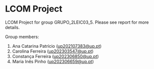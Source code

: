 # LCOM Project

LCOM Project for group GRUPO_2LEIC03_5.
Please see report for more details.

Group members:

1. Ana Catarina Patrício (up202107383@up.pt) 
2. Carolina Ferreira (up202303547@up.pt) 
3. Constança Ferreira (up202306850@up.pt) 
4. Maria Inês Pinho (up202306659@up.pt) 
